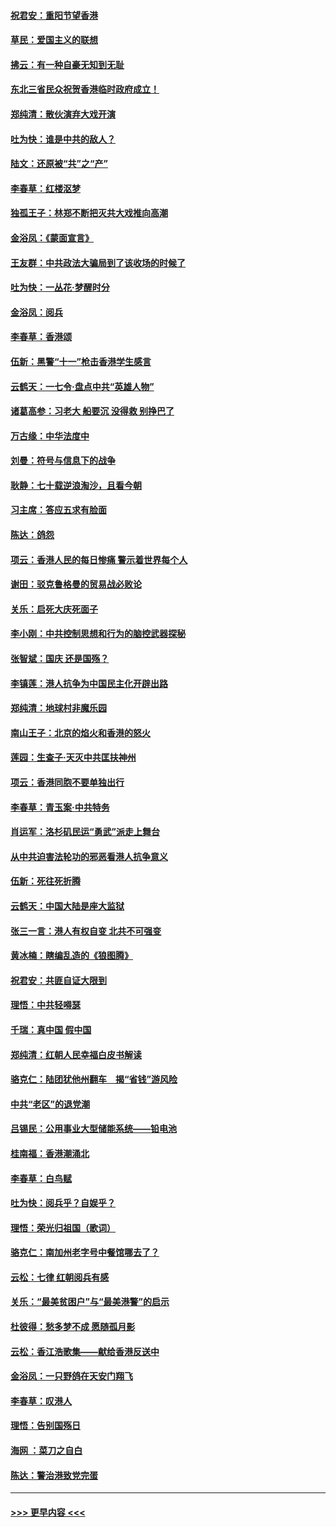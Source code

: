 #### [祝君安：重阳节望香港](../pages/nsc993/n11573190.md?t=10070911) 
#### [草民：爱国主义的联想](../pages/nsc993/n11572333.md?t=10070911) 
#### [拂云：有一种自豪无知到无耻](../pages/nsc993/n11572006.md?t=10070911) 
#### [东北三省民众祝贺香港临时政府成立！](../pages/nsc993/n11571215.md?t=10070911) 
#### [郑纯清：散伙演弃大戏开演](../pages/nsc993/n11570826.md?t=10070911) 
#### [吐为快：谁是中共的敌人？](../pages/nsc993/n11570817.md?t=10070911) 
#### [陆文：还原被“共”之“产”](../pages/nsc993/n11570798.md?t=10070911) 
#### [李春草：红楼沤梦](../pages/nsc993/n11569673.md?t=10070911) 
#### [独孤王子：林郑不断把灭共大戏推向高潮](../pages/nsc993/n11569381.md?t=10070911) 
#### [金浴凤：《蒙面宣言》](../pages/nsc993/n11569368.md?t=10070911) 
#### [王友群：中共政法大骗局到了该收场的时候了](../pages/nsc993/n11568940.md?t=10070911) 
#### [吐为快：一丛花‧梦醒时分](../pages/nsc993/n11567491.md?t=10070911) 
#### [金浴凤：阅兵](../pages/nsc993/n11567454.md?t=10070911) 
#### [李春草：香港颂](../pages/nsc993/n11567444.md?t=10070911) 
#### [伍新：黑警“十一”枪击香港学生感言](../pages/nsc993/n11567426.md?t=10070911) 
#### [云鹤天：一七令‧盘点中共“英雄人物”](../pages/nsc993/n11567091.md?t=10070911) 
#### [诸葛高参：习老大 船要沉 没得救 别挣巴了](../pages/nsc993/n11566976.md?t=10070911) 
#### [万古缘：中华法度中](../pages/nsc993/n11566726.md?t=10070911) 
#### [刘曼：符号与信息下的战争](../pages/nsc993/n11564655.md?t=10070911) 
#### [耿静：七十载逆浪淘沙，且看今朝](../pages/nsc993/n11564520.md?t=10070911) 
#### [习主席：答应五求有脸面](../pages/nsc993/n11563953.md?t=10070911) 
#### [陈达：鸽怨](../pages/nsc993/n11561879.md?t=10070911) 
#### [项云：香港人民的每日惨痛  警示着世界每个人](../pages/nsc993/n11559273.md?t=10070911) 
#### [谢田：驳克鲁格曼的贸易战必败论](../pages/nsc993/n11555840.md?t=10070911) 
#### [关乐：启死大庆死面子](../pages/nsc993/n11556823.md?t=10070911) 
#### [李小刚：中共控制思想和行为的脑控武器探秘](../pages/nsc993/n11556776.md?t=10070911) 
#### [张智斌：国庆  还是国殇？](../pages/nsc993/n11556617.md?t=10070911) 
#### [李镇莲：港人抗争为中国民主化开辟出路](../pages/nsc993/n11556570.md?t=10070911) 
#### [郑纯清：地球村非魔乐园](../pages/nsc993/n11555415.md?t=10070911) 
#### [南山王子：北京的焰火和香港的怒火](../pages/nsc993/n11555318.md?t=10070911) 
#### [莲园：生查子·天灭中共匡扶神州](../pages/nsc993/n11555302.md?t=10070911) 
#### [项云：香港同胞不要单独出行](../pages/nsc993/n11555276.md?t=10070911) 
#### [李春草：青玉案‧中共特务](../pages/nsc993/n11552356.md?t=10070911) 
#### [肖运军：洛杉矶民运“勇武”派走上舞台](../pages/nsc993/n11551595.md?t=10070911) 
#### [从中共迫害法轮功的邪恶看港人抗争意义](../pages/nsc993/n11540858.md?t=10070911) 
#### [伍新：死往死折腾](../pages/nsc993/n11550174.md?t=10070911) 
#### [云鹤天：中国大陆是座大监狱](../pages/nsc993/n11550155.md?t=10070911) 
#### [张三一言：港人有权自变 北共不可强变](../pages/nsc993/n11550132.md?t=10070911) 
#### [黄冰楠：瞎编乱造的《狼图腾》](../pages/nsc993/n11550082.md?t=10070911) 
#### [祝君安：共匪自证大限到](../pages/nsc993/n11550041.md?t=10070911) 
#### [理悟：中共轻嘚瑟](../pages/nsc993/n11547978.md?t=10070911) 
#### [千瑞：真中国 假中国](../pages/nsc993/n11547865.md?t=10070911) 
#### [郑纯清：红朝人民幸福白皮书解读](../pages/nsc993/n11547499.md?t=10070911) 
#### [骆克仁：陆团犹他州翻车　揭“省钱”游风险](../pages/nsc993/n11546977.md?t=10070911) 
#### [中共“老区”的退党潮](../pages/nsc993/n11545995.md?t=10070911) 
#### [吕锡民：公用事业大型储能系统——铅电池](../pages/nsc993/n11545701.md?t=10070911) 
#### [桂南福：香港潮涌北](../pages/nsc993/n11545682.md?t=10070911) 
#### [李春草：白鸟赋](../pages/nsc993/n11545663.md?t=10070911) 
#### [吐为快：阅兵乎？自娱乎？](../pages/nsc993/n11545625.md?t=10070911) 
#### [理悟：荣光归祖国（歌词）](../pages/nsc993/n11545616.md?t=10070911) 
#### [骆克仁：南加州老字号中餐馆哪去了？](../pages/nsc993/n11545120.md?t=10070911) 
#### [云松：七律 红朝阅兵有感](../pages/nsc993/n11542394.md?t=10070911) 
#### [关乐：“最美贫困户”与“最美港警”的启示](../pages/nsc993/n11542252.md?t=10070911) 
#### [杜彼得：愁多梦不成 愿随孤月影](../pages/nsc993/n11540296.md?t=10070911) 
#### [云松：香江浩歌集——献给香港反送中](../pages/nsc993/n11540149.md?t=10070911) 
#### [金浴凤：一只野鸽在天安门翔飞](../pages/nsc993/n11540280.md?t=10070911) 
#### [李春草：叹港人](../pages/nsc993/n11540119.md?t=10070911) 
#### [理悟：告别国殇日](../pages/nsc993/n11539610.md?t=10070911) 
#### [海网 ：菜刀之自白](../pages/nsc993/n11539597.md?t=10070911) 
#### [陈达：警治港致党完蛋](../pages/nsc993/n11538127.md?t=10070911) 

----
#### [ >>> 更早内容 <<< ](../indexes/nsc993-earlier.md)
